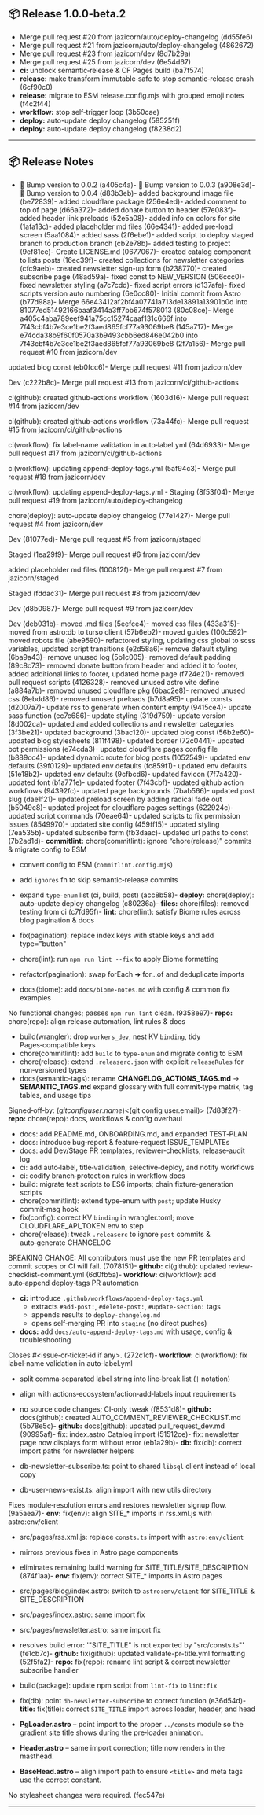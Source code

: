 ## 📦 Release 1.0.0-beta.2


- Merge pull request #20 from jazicorn/auto/deploy-changelog (dd55fe6)
- Merge pull request #21 from jazicorn/auto/deploy-changelog (4862672)
- Merge pull request #23 from jazicorn/dev (8d7b29a)
- Merge pull request #25 from jazicorn/dev (6e54d67)
- **ci:** unblock semantic‑release & CF Pages build (ba7f574)
- **release:** make transform immutable‑safe to stop semantic‑release crash (6cf90c0)
- **release:** migrate to ESM release.config.mjs with grouped emoji notes (f4c2f44)
- **workflow:** stop self‑trigger loop (3b50cae)
- **deploy:** auto-update deploy changelog (585251f)
- **deploy:** auto-update deploy changelog (f8238d2)


---

## 📦 Release Notes


- 🔢 Bump version to 0.0.2 (a405c4a)- 🔢 Bump version to 0.0.3 (a908e3d)- 🔢 Bump version to 0.0.4 (d83b3eb)- added background image file (be72839)- added cloudflare package (256e4ed)- added comment to top of page (d66a372)- added donate button to header (57e083f)- added header link preloads (52e5a08)- added info on colors for site (1afa13c)- added placeholder md files (66e4341)- added pre-load screen (5aa1084)- added sass (2f6ebe1)- added script to deploy staged branch to production branch (cb2e78b)- added testing to project (9ef81ee)- Create LICENSE.md (0677067)- created catalog component to lists posts (16ec39f)- created collections for newsletter categories (cfc9aeb)- created newsletter sign-up form (b238770)- created subscribe page (48ad59a)- fixed const to NEW_VERSION (506ccc0)- fixed newsletter styling (a7c7cdd)- fixed script errors (d137afe)- fixed scripts version auto numbering (6e0cc80)- Initial commit from Astro (b77d98a)- Merge 66e43412af2bf4a07741a713de13891a13901b0d into 81077ed51492166baaf3414a3ff7bb674f578013 (80c08ce)- Merge a405c4aba789eef941a75cc15274caaf131c666f into 7f43cbf4b7e3ce1be2f3aed865fcf77a93069be8 (145a717)- Merge e74cda38b9f60f0570a3b9493cbb6ed846e042b0 into 7f43cbf4b7e3ce1be2f3aed865fcf77a93069be8 (2f7a156)- Merge pull request #10 from jazicorn/dev

updated blog const (eb0fcc6)- Merge pull request #11 from jazicorn/dev

Dev (c222b8c)- Merge pull request #13 from jazicorn/ci/github-actions

ci(github): created github-actions workflow (1603d16)- Merge pull request #14 from jazicorn/dev

ci(github): created github-actions workflow (73a44fc)- Merge pull request #15 from jazicorn/ci/github-actions

ci(workflow): fix label‑name validation in auto‑label.yml (64d6933)- Merge pull request #17 from jazicorn/ci/github-actions

ci(workflow): updating append-deploy‑tags.yml (5af94c3)- Merge pull request #18 from jazicorn/dev

ci(workflow): updating append-deploy‑tags.yml - Staging (8f53f04)- Merge pull request #19 from jazicorn/auto/deploy-changelog

chore(deploy): auto‑update deploy changelog (77e1427)- Merge pull request #4 from jazicorn/dev

Dev (81077ed)- Merge pull request #5 from jazicorn/staged

Staged (1ea29f9)- Merge pull request #6 from jazicorn/dev

added placeholder md files (100812f)- Merge pull request #7 from jazicorn/staged

Staged (fddac31)- Merge pull request #8 from jazicorn/dev

Dev (d8b0987)- Merge pull request #9 from jazicorn/dev

Dev (deb031b)- moved .md files (5eefce4)- moved css files (433a315)- moved from astro:db to turso client (57b6eb2)- moved guides (100c592)- moved robots file (abe9590)- refactored styling, updating css global to scss variables, updated script transitions (e2d58a6)- remove default styling (6ba9a43)- remove unused log (5b1c005)- removed default padding (89c8c73)- removed donate button from header and added it to footer, added additional links to footer, updated home page (f724e21)- removed pull request scripts (4126328)- removed unused astro vite define (a884a7b)- removed unused cloudflare pkg (6bac2e8)- removed unused css (8ebdd86)- removed unused preloads (b7d8a95)- update consts (d2007a7)- update rss to generate when content empty (9415ce4)- update sass function (ec7c686)- update styling (319d759)- update version (8d002ca)- updated and added collections and newsletter categories (3f3be21)- updated background (3bac120)- updated blog const (56b2e60)- updated blog stylesheets (811f498)- updated border (72c0441)- updated bot permissions (e74cda3)- updated cloudflare pages config file (b889cc4)- updated dynamic route for blog posts (1052549)- updated env defaults (39f0129)- updated env defaults (fc859f1)- updated env defaults (51e18b2)- updated env defaults (9cfbcd6)- updated favicon (7f7a420)- updated font (b1a771e)- updated footer (7f43cbf)- updated github action workflows (94392fc)- updated page backgrounds (7bab566)- updated post slug (dae1f21)- updated preload screen by adding radical fade out (b5049c8)- updated project for cloudflare pages settings (622924c)- updated script commands (70eae64)- updated scripts to fix permission issues (8549970)- updated site config (459ff15)- updated styling (7ea535b)- updated subscribe form (fb3daac)- updated url paths to const (7b2ad1d)- **commitlint:** chore(commitlint): ignore “chore(release)” commits & migrate config to ESM

* convert config to ESM (`commitlint.config.mjs`)
* add `ignores` fn to skip semantic‑release commits
* expand `type‑enum` list (ci, build, post) (acc8b58)- **deploy:** chore(deploy): auto-update deploy changelog (c80236a)- **files:** chore(files): removed testing from ci (c7fd95f)- **lint:** chore(lint): satisfy Biome rules across blog pagination & docs

* fix(pagination): replace index keys with stable keys and add type="button"
* chore(lint): run `npm run lint --fix` to apply Biome formatting
* refactor(pagination): swap forEach ➜ for…of and deduplicate imports
* docs(biome): add `docs/biome-notes.md` with config & common fix examples

No functional changes; passes `npm run lint` clean. (9358e97)- **repo:** chore(repo): align release automation, lint rules & docs

* build(wrangler): drop `workers_dev`, nest KV `binding`, tidy Pages‑compatible keys
* chore(commitlint): add `build` to `type‑enum` and migrate config to ESM
* chore(release): extend `.releaserc.json` with explicit `releaseRules` for non‑versioned types
* docs(semantic-tags): rename **CHANGELOG_ACTIONS_TAGS.md** → **SEMANTIC_TAGS.md**
  expand glossary with full commit‑type matrix, tag tables, and usage tips

Signed‑off‑by: $(git config user.name) <$(git config user.email)> (7d83f27)- **repo:** chore(repo): docs, workflows & config overhaul

* docs: add README.md, ONBOARDING.md, and expanded TEST‑PLAN
* docs: introduce bug‑report & feature‑request ISSUE_TEMPLATEs
* docs: add Dev/Stage PR templates, reviewer‑checklists, release‑audit log
* ci: add auto‑label, title‑validation, selective‑deploy, and notify workflows
* ci: codify branch‑protection rules in workflow docs
* build: migrate test scripts to ES6 imports; chain fixture‑generation scripts
* chore(commitlint): extend type‑enum with `post`; update Husky commit‑msg hook
* fix(config): correct KV `binding` in wrangler.toml; move CLOUDFLARE_API_TOKEN env to step
* chore(release): tweak `.releaserc` to ignore `post` commits & auto‑generate CHANGELOG

BREAKING CHANGE: All contributors must use the new PR templates and commit scopes or CI will fail. (7078151)- **github:** ci(github): updated review-checklist-comment.yml (6d0fb5a)- **workflow:** ci(workflow): add auto‑append deploy‑tags PR automation

* **ci:** introduce `.github/workflows/append-deploy-tags.yml`
  * extracts `#add-post:`, `#delete-post:`, `#update-section:` tags
  * appends results to `deploy‑changelog.md`
  * opens self‑merging PR into `staging` (no direct pushes)
* **docs:** add `docs/auto-append-deploy-tags.md` with usage, config & troubleshooting

Closes #<issue‑or‑ticket‑id if any>. (272c1cf)- **workflow:** ci(workflow): fix label‑name validation in auto‑label.yml

* split comma‑separated label string into line‑break list (`|` notation)
* align with actions‑ecosystem/action‑add‑labels input requirements
* no source code changes; CI‑only tweak (f8531d8)- **github:** docs(github): created AUTO_COMMENT_REVIEWER_CHECKLIST.md (5b78e5c)- **github:** docs(github): updated pull_request_dev.md (90995af)- fix: index.astro Catalog import (51512ce)- fix: newsletter page now displays form without error (eb1a29b)- **db:** fix(db): correct import paths for newsletter helpers

* db-newsletter-subscribe.ts: point to shared `libsql` client instead of local copy
* db-user-news-exist.ts: align import with new utils directory

Fixes module‑resolution errors and restores newsletter signup flow. (9a5aea7)- **env:** fix(env): align SITE_* imports in rss.xml.js with astro:env/client

* src/pages/rss.xml.js: replace `consts.ts` import with `astro:env/client`
* mirrors previous fixes in Astro page components
* eliminates remaining build warning for SITE_TITLE/SITE_DESCRIPTION (874f1aa)- **env:** fix(env): correct SITE_* imports in Astro pages

* src/pages/blog/index.astro: switch to `astro:env/client` for SITE_TITLE & SITE_DESCRIPTION
* src/pages/index.astro: same import fix
* src/pages/newsletter.astro: same import fix
* resolves build error: '"SITE_TITLE" is not exported by "src/consts.ts"' (fe1cb7c)- **github:** fix(github): updated validate-pr-title.yml formatting (52f5fa2)- **repo:** fix(repo): rename lint script & correct newsletter subscribe handler

* build(package): update npm script from `lint-fix` to `lint:fix`
* fix(db): point `db-newsletter-subscribe` to correct function (e36d54d)- **title:** fix(title): correct `SITE_TITLE` import across loader, header, and head

* **PgLoader.astro** – point import to the proper `../consts` module so the
  gradient site title shows during the pre‑loader animation.
* **Header.astro** – same import correction; title now renders in the masthead.
* **BaseHead.astro** – align import path to ensure `<title>` and meta tags use
  the correct constant.

No stylesheet changes were required. (fec547e)

---
